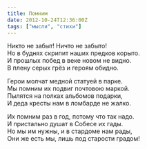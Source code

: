 ```yaml
---
title: Помним
date: 2012-10-24T12:36:00Z
tags: ["мысли", "стихи"]
---
```


Никто не забыт! Ничто не забыто!  
Но в буднях скрипит наших предков корыто.  
И прошлых побед в веке новом не видно.  
В плену серых грёз и героям обидно.

Герои молчат медной статуей в парке.  
Мы помним их подвиг почтовою маркой.  
Пылятся на полках альбомов подарки,  
И деда кресты нам в ломбарде не жалко.

Их помним раз в год, потому что так надо.  
И пристально душат в Собесе их гады.  
Но мы им нужны, и в стардоме нам рады,  
Они же есть мы, лишь под старости градом!  
